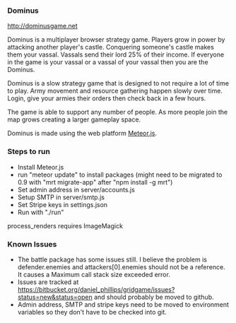 ### Dominus ###
http://dominusgame.net

Dominus is a multiplayer browser strategy game.  Players grow in power by attacking another player's castle.  Conquering someone's castle makes them your vassal.  Vassals send their lord 25% of their income.  If everyone in the game is your vassal or a vassal of your vassal then you are the Dominus.

Dominus is a slow strategy game that is designed to not require a lot of time to play.  Army movement and resource gathering happen slowly over time.  Login, give your armies their orders then check back in a few hours.

The game is able to support any number of people.  As more people join the map grows creating a larger gameplay space.

Dominus is made using the web platform <a href="http://meteor.com">Meteor.js</a>.


### Steps to run ###

* Install Meteor.js
* run "meteor update" to install packages (might need to be migrated to 0.9 with "mrt migrate-app" after "npm install -g mrt")
* Set admin address in server/accounts.js
* Setup SMTP in server/smtp.js
* Set Stripe keys in settings.json
* Run with "./run"

process_renders requires ImageMagick


### Known Issues ###

* The battle package has some issues still.  I believe the problem is defender.enemies and attackers[0].enemies should not be a reference.  It causes a Maximum call stack size exceeded error.
* Issues are tracked at https://bitbucket.org/daniel_phillips/gridgame/issues?status=new&status=open and should probably be moved to github.
* Admin address, SMTP and stripe keys need to be moved to environment variables so they don't have to be checked into git.